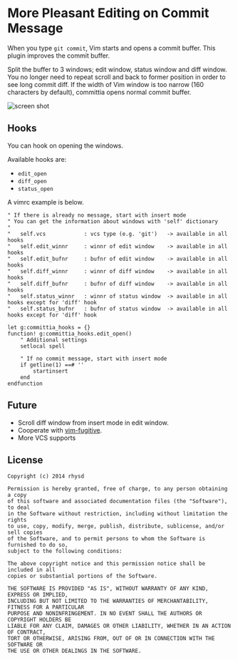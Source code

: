 More Pleasant Editing on Commit Message
=======================================

When you type `git commit`, Vim starts and opens a commit buffer.  This plugin improves
the commit buffer.

Split the buffer to 3 windows; edit window, status window and diff window.  You no longer
need to repeat scroll and back to former position in order to see long commit diff.
If the width of Vim window is too narrow (160 characters by default), committia opens
normal commit buffer.

![screen shot](https://dl.dropboxusercontent.com/u/2753138/screenshot_committia.jpg)

## Hooks

You can hook on opening the windows.

Available hooks are:

- `edit_open`
- `diff_open`
- `status_open`

A vimrc example is below.

```vim
" If there is already no message, start with insert mode
" You can get the information about windows with 'self' dictionary
"
"   self.vcs            : vcs type (e.g. 'git')   -> available in all hooks
"   self.edit_winnr     : winnr of edit window    -> available in all hooks
"   self.edit_bufnr     : bufnr of edit window    -> available in all hooks
"   self.diff_winnr     : winnr of diff window    -> available in all hooks
"   self.diff_bufnr     : bufnr of diff window    -> available in all hooks
"   self.status_winnr   : winnr of status window  -> available in all hooks except for 'diff' hook
"   self.status_bufnr   : bufnr of status window  -> available in all hooks except for 'diff' hook

let g:committia_hooks = {}
function! g:committia_hooks.edit_open()
    " Additional settings
    setlocal spell

    " If no commit message, start with insert mode
    if getline(1) ==# ''
        startinsert
    end
endfunction
```

## Future

- Scroll diff window from insert mode in edit window.
- Cooperate with [vim-fugitive](https://github.com/tpope/vim-fugitive).
- More VCS supports

## License

    Copyright (c) 2014 rhysd

    Permission is hereby granted, free of charge, to any person obtaining a copy
    of this software and associated documentation files (the "Software"), to deal
    in the Software without restriction, including without limitation the rights
    to use, copy, modify, merge, publish, distribute, sublicense, and/or sell copies
    of the Software, and to permit persons to whom the Software is furnished to do so,
    subject to the following conditions:

    The above copyright notice and this permission notice shall be included in all
    copies or substantial portions of the Software.

    THE SOFTWARE IS PROVIDED "AS IS", WITHOUT WARRANTY OF ANY KIND, EXPRESS OR IMPLIED,
    INCLUDING BUT NOT LIMITED TO THE WARRANTIES OF MERCHANTABILITY, FITNESS FOR A PARTICULAR
    PURPOSE AND NONINFRINGEMENT. IN NO EVENT SHALL THE AUTHORS OR COPYRIGHT HOLDERS BE
    LIABLE FOR ANY CLAIM, DAMAGES OR OTHER LIABILITY, WHETHER IN AN ACTION OF CONTRACT,
    TORT OR OTHERWISE, ARISING FROM, OUT OF OR IN CONNECTION WITH THE SOFTWARE OR
    THE USE OR OTHER DEALINGS IN THE SOFTWARE.

